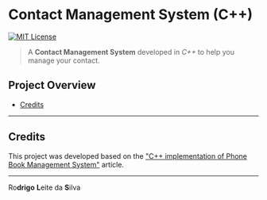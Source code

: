 # Contact Management System (C++)

[![MIT License](https://img.shields.io/badge/license-MIT-007EC7.svg?style=flat-square)](LICENSE.md)

> A **Contact Management System** developed in *C++* to help you manage your contact.

## Project Overview

 - [Credits](#credits)

---

<div div="credits"></div>

## Credits

This project was developed based on the ["C++ implementation of Phone Book Management System"](https://cppsecrets.com/users/22319897989712197103975756505164103109971051084699111109/C00-implementation-of-Phone-Book-Management-System.php) article.

---

Ro**drigo** **L**eite da **S**ilva

